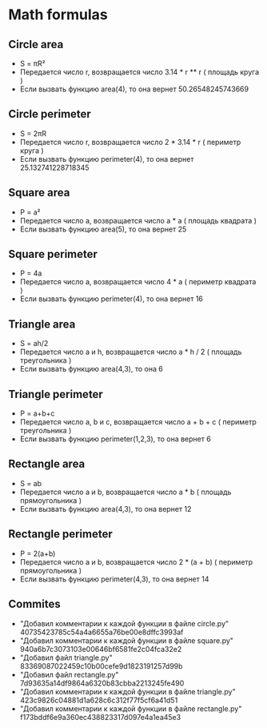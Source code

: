 # Math formulas

## Circle area
- S = πR²
- Передается число r, возвращается число 3.14 * r ** r ( площадь круга )
- Если вызвать функцию area(4), то она вернет 50.26548245743669

## Circle perimeter
- S = 2πR
- Передается число r, возвращается число 2 * 3.14 * r ( периметр круга )
- Если вызвать функцию perimeter(4), то она вернет 25.132741228718345

## Square area
- P = a²
- Передается число a, возвращается число a * a ( площадь квадрата )
- Если вызвать функцию area(5), то она вернет 25

## Square perimeter
- P = 4a
- Передается число a, возвращается число 4 * a ( периметр квадрата )
- Если вызвать функцию perimeter(4), то она вернет 16

## Triangle area
- S = ah/2
- Передается число a и h, возвращается число a * h / 2 ( площадь треугольника )
- Если вызвать функцию area(4,3), то она 6

## Triangle perimeter
- P = a+b+c
- Передается число a, b и c, возвращается число a + b + c ( периметр треугольника )
- Если вызвать функцию perimeter(1,2,3), то она вернет 6

## Rectangle area
- S = ab
- Передается число a и b, возвращается число a * b ( площадь прямоугольника )
- Если вызвать функцию area(4,3), то она вернет 12

## Rectangle perimeter
- P = 2(a+b)
- Передается число a и b, возвращается число 2 * (a + b) ( периметр прямоугольника )
- Если вызвать функцию perimeter(4,3), то она вернет 14

## Commites
- "Добавил комментарии к каждой функции в файле circle.py" 40735423785c54a4a6655a76be00e8dffc3993af
- "Добавил комментарии к каждой функции в файле square.py" 940a6b7c3073103e00646bf6581fe2c04fca32e2
- "Добавил файл triangle.py" 83369087022459c10b00cefe9d1823191257d99b
- "Добавил файл rectangle.py" 7d93635a14df9864a6320b83cbba2213245fe490
- "Добавил комментарии к каждой функции в файле triangle.py" 423c9826c04881d1a628c6c312f77f5cf6a41d51
- "Добавил комментарии к каждой функции в файле rectangle.py" f173bddf6e9a360ec438823317d097e4a1ea45e3